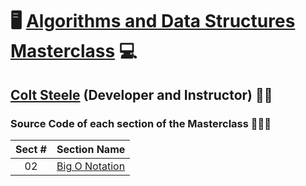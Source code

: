 # 🖥️ [Algorithms and Data Structures Masterclass](https://www.udemy.com/course/js-algorithms-and-data-structures-masterclass) 💻

## [Colt Steele](https://www.linkedin.com/in/coltsteele) (Developer and Instructor) 👨‍🏫

### Source Code of each section of the Masterclass 👨🏽‍💻

| Sect # |                                Section Name                                 |
| :----: | :-------------------------------------------------------------------------: |
|   02   | [Big O Notation](https://github.com/ajfm88/dsa/tree/main/02-big-o-notation) |

